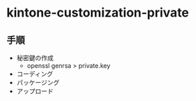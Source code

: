# kintone-customization-private
## 手順
- 秘密鍵の作成
  - openssl genrsa > private.key
- コーディング
- パッケージング
- アップロード
